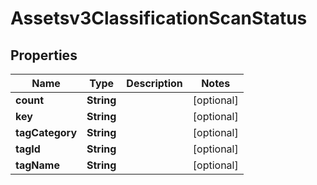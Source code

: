 

# Assetsv3ClassificationScanStatus


## Properties

| Name | Type | Description | Notes |
|------------ | ------------- | ------------- | -------------|
|**count** | **String** |  |  [optional] |
|**key** | **String** |  |  [optional] |
|**tagCategory** | **String** |  |  [optional] |
|**tagId** | **String** |  |  [optional] |
|**tagName** | **String** |  |  [optional] |



